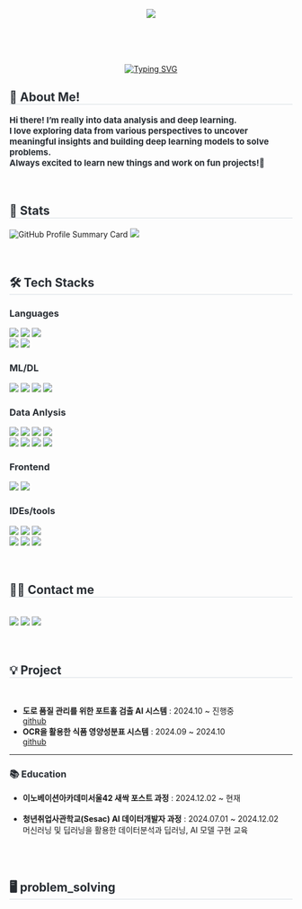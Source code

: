 <br><br><div align= "center">
<a href="https://hits.seeyoufarm.com"><img src="https://hits.seeyoufarm.com/api/count/incr/badge.svg?url=https%3A%2F%2Fgithub.com%2Fsoi222&count_bg=%23F68D2D&title_bg=%236B6B6B&icon=github.svg&icon_color=%23E7E7E7&title=github&edge_flat=false"/></a>
</div>
<br><br><div align= "center"><br><br>
    <a href="https://git.io/typing-svg"><img src="https://readme-typing-svg.demolab.com?font=Parkinsans&weight=600&size=35&pause=1000&color=F74718&center=true&vCenter=true&random=true&width=435&height=60&lines=Hi!+I'm+SeoHyun!" alt="Typing SVG" /></a>
</div>
    <div style="text-align: left;"> 
    <h2 style="border-bottom: 1px solid #d8dee4; color: #282d33;"> 👋 About Me! </h2>  
    <div style="font-weight: 700; font-size: 15px; text-align: left; color: #282d33;">
  Hi there! I’m really into data analysis and deep learning.<br>
  I love exploring data from various perspectives to uncover meaningful insights and building deep learning models to solve problems.<br>
  Always excited to learn new things and work on fun projects!👏
</div>
    </div><br><br>
<div style="text-align: left;"> 
  <h2 style="border-bottom: 1px solid #d8dee4; color: #282d33;"> 🏅 Stats </h2> 
  <div style="text-align: left;"> 
    <img src="http://github-profile-summary-cards.vercel.app/api/cards/profile-details?username=soi222&theme=nord_bright" alt="GitHub Profile Summary Card" />
    <img src="https://github-readme-stats.vercel.app/api/top-langs/?username=soi222&layout=compact&bg_color=180,00000000,00000000&title_color=403f3f&text_color=403f3f" />
    <a href="https://solved.ac/dnltjguss/" target="_blank">
    </a>
  </div>
</div><br><br>
<div style="text-align: left;">
  <h2 style="border-bottom: 1px solid #d8dee4; color: #282d33;"> 🛠️ Tech Stacks </h2>
  <div style="text-align: left;">
  </div>
</div>

  <!-- Languages section -->
  <h3 style="color: #282d33;"> Languages </h3>
  <div style="text-align: left;">
    <img src="https://img.shields.io/badge/Python-3776AB?style=flat&logo=Python&logoColor=white">
    <img src="https://img.shields.io/badge/mysql-4479A1?style=flat&logo=mysql&logoColor=white">
    <img src="https://img.shields.io/badge/javascript-%23323330.svg?style=flat&logo=javascript&logoColor=%23F7DF1E"><br>
    <img src="https://img.shields.io/badge/git-%23F05033.svg?style=flat&logo=git&logoColor=white">
    <img src="https://img.shields.io/badge/github-%23121011.svg?style=flat&logo=github&logoColor=white">
  </div>

  <!-- AI section -->
  <h3 style="color: #282d33;"> ML/DL </h3>
  <div style="text-align: left;">
    <img src="https://img.shields.io/badge/scikit--learn-%23F7931E.svg?style=flat&logo=scikit-learn&logoColor=white">
    <img src="https://img.shields.io/badge/PyTorch-%23EE4C2C.svg?style=flat&logo=PyTorch&logoColor=white">
    <img src="https://img.shields.io/badge/opencv-%23white.svg?style=flat&logo=opencv&logoColor=white">
    <img src="https://img.shields.io/badge/OpenAI-74aa9c?style=flat&logo=openai&logoColor=white">
  </div>

  <!-- DATA section -->
  <h3 style="color: #282d33;"> Data Anlysis </h3>
  <div style="text-align: left;">
    <img src="https://img.shields.io/badge/pandas-%23150458.svg?style=flat&logo=pandas&logoColor=white">
    <img src="https://img.shields.io/badge/numpy-%23013243.svg?style=flat&logo=numpy&logoColor=white">  
    <img src="https://img.shields.io/badge/Matplotlib-%23ffffff.svg?style=flat&logo=Matplotlib&logoColor=black">
    <img src="https://img.shields.io/badge/Seaborn-3776AB?style=flat&logo=seaborn&logoColor=white"><br>
    <img src="https://img.shields.io/badge/-selenium-%43B02A?style=flat&logo=selenium&logoColor=white">
    <img src="https://img.shields.io/badge/-playwright-%232EAD33?style=flat&logo=playwright&logoColor=white">
    <img src="https://img.shields.io/badge/-beautifulsoup-%231F8A70?style=flat&logoColor=white">
    <img src="https://img.shields.io/badge/Studio_R-%23276DC3.svg?style=flat&logo=r&logoColor=white">
  </div>
  
  <!-- ETC section -->
  <h3 style="color: #282d33;"> Frontend </h3>
  <div style="text-align: left;">
    <img src="https://img.shields.io/badge/streamlit-FF4B4B?style=flat&logo=steamlit&logoColor=white">
    <img src="https://img.shields.io/badge/html-E34F26?style=flat&logo=html5&logoColor=white">
  </div>

  <!-- IDE section -->
  <h3 style="color: #282d33;"> IDEs/tools </h3>
  <div style="text-align: left;">
    <img src="https://img.shields.io/badge/Visual%20Studio-5C2D91.svg?style=flat&logo=visual-studio&logoColor=white">
    <img src="https://img.shields.io/badge/Google%20Colab-%23F9A825.svg?style=flat&logo=googlecolab&logoColor=white">
    <img src="https://img.shields.io/badge/jupyter-%23FA0F00.svg?style=flat&logo=jupyter&logoColor=white"><br>
    <img src="https://img.shields.io/badge/Notion-%23000000.svg?style=flat&logo=notion&logoColor=white">
    <img src="https://img.shields.io/badge/Slack-4A154B?style=flat&logo=slack&logoColor=white">
    <img src="https://img.shields.io/badge/Discord-%235865F2.svg?style=flat&logo=discord&logoColor=white">
</div>
  </div><br><br>
<div style="text-align: left;">
<h2 style="border-bottom: 1px solid #d8dee4; color: #282d33;"> 🧑‍💻 Contact me </h2> <br> 
<div style="text-align: left;">
    <img src="https://img.shields.io/badge/Gmail-EA4335?style=flat&logo=Gmail&logoColor=white&link=mailto:ai7019er@gmail.com">
    <img src="https://img.shields.io/badge/Tistory-000000?style=flat&logo=Tistory&logoColor=white&link=https://seohyun222.tistory.com/"> </a>
    <img src="https://img.shields.io/badge/Velog-20C997?style=flat&logo=Velog&logoColor=white&link=https://velog.io/@soii222/posts"> </a>
      </div>
</div>
    </div><br><br>
<div style="text-align: left;">
  <h2 style="border-bottom: 1px solid #d8dee4; color: #282d33;"> 💡 Project</h2> <br>
  <ul>
    <li>
       <strong>도로 품질 관리를 위한 포트홀 검출 AI 시스템</strong> : 2024.10 ~ 진행중 
      <br>
      <a href="https://github.com/Chang-Hyeon-Park/SeSACMuchim" target="_blank">github</a>
    </li>
    <li>
       <strong>OCR을 활용한 식품 영양성분표 시스템</strong> : 2024.09 ~ 2024.10 
      <br>
      <a href="https://github.com/YugyeongJo/OCR_Project" target="_blank">github</a>
    </li>
  </ul>
  <hr>
  <h3 style="color: #282d33;">📚 Education</h3>
  <ul>
    <li><strong>이노베이션아카데미서울42 새싹 포스트 과정</strong> <span> : 2024.12.02 ~ 현재</span><br><br></li>
    <li><strong>청년취업사관학교(Sesac) AI 데이터개발자 과정</strong> <span> : 2024.07.01 ~ 2024.12.02</span><br>
    머신러닝 및 딥러닝을 활용한 데이터분석과 딥러닝, AI 모델 구현 교육</li>
  </ul>
</div>
    </div><br><br>
    <div style="text-align: left;">
    <h2 style="border-bottom: 1px solid #d8dee4; color: #282d33;"> 🖥️ problem_solving </h2> <br> 
    <div style="text-align: left;"><br>
    <!--주석표기-->
    <!--img src="http://mazassumnida.wtf/api/v2/generate_badge?boj=dnltjguss" alt="Solved.ac Profile Badge" /-->
    </div>
    
